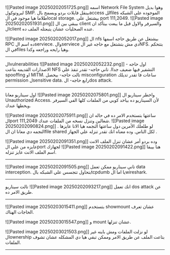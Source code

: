 ![[Pasted image 20250202051725.png]]
اسمه Network File System وهوا بديل لبروتوكول SMP.
بينقل فايلات بردو وبسمح بالaccess للfiles الموجوده علي الشبكه طلاما هيا موجود في الlocal storage.
بيشتغل علي port 111,2049.
![[Pasted image 20250202051931.png]]
بيبقي بين ال client والسيرفر والاول قبل ما يبعت بيتأكد ان الclient عنده الصحليات عشان يتبعتله الملف ده.


![[Pasted image 20250202052017.png]]
ال nfs بيشتغل عن طريق حاجه اسمها RPC ده اسم الserviece.
والserviece دي مش بتشتغل مع حاجه غير الNFS.
بتتحكم في الfiles وهيا رايحه وراجعه وكدا.

-------------------------------------------------------------------------------
الvulnerabilities 
![[Pasted image 20250202052232.png]]
اول حاجه - الاصدارات القديمه بتاعت NFS التشفير فيها ضعيف جداا.
تاني حاجه- تقدر تنفذ علي spooffing او MITM.
تالت حاجه- بيحصل misconfiguration ساعات فا تقدر تديلك permission لsensitive data.
رابع حاجه- الdos attack.

-------------------------------------------------------------------------------
اول سيناريو معانا
![[Pasted image 20250202075801.png]]
واخطر سيناريو ال Unauthorized Access.
لأن السيناريو ده بياخد كوبي من الملفات كلها الفي السيرفر ويحطها عندك.

![[Pasted image 20250202075911.png]]
ساعتها بتستخدم الامر ده في حاله ان الport 111,2049 شغالين وتنزل نسخه من الملفات عندك.
![[Pasted image 20250202090824.png]]
لو طلعلك الأمرين دول ساعتها النجمه هيا الانا عايزها .
النجمه دي معانا ان الfile shared لكل الناس.
وده معناه انك تقدر تنزله علي الجهاز .

![[Pasted image 20250202091351.png]]
وده بردو أمر عشان تنزل الملف الانت عايزه من علي الport لجهازك
![[Pasted image 20250202091422.png]]
هنا بيبقا اسم الملف الانت عايز تنزله.

--------------------------------------------------------------------------------

![[Pasted image 20250202091505.png]]
تاني سيناريو ممكن تعمل data interception.
بتحاول تتجسس علي الشبكه بالtcpdumb يا اما الwireshark.

-------------------------------------------------------------------------------
تالت سيناريو 
![[Pasted image 20250202093217.png]]
انك تعمل dos attack عن طريق الامر ده.

-------------------------------------------------------------------------------

![[Pasted image 20250203015411.png]]
بتستخدم showmount عشان تعرف الحاجات الهناك.

![[Pasted image 20250203015547.png]]
و mount عشان تنزلها. 

![[Pasted image 20250203021503.png]]
لو نزلت الملفات ومش باينه غير الownership بتاعت الملف عن طريق الامر وممكن تبقي هيا دي المشكله عشان تشوف الملفات.

-------------------------------------------------------------------------------
